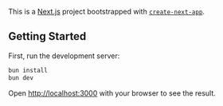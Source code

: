 This is a [Next.js](https://nextjs.org) project bootstrapped with [`create-next-app`](https://nextjs.org/docs/app/api-reference/cli/create-next-app).

## Getting Started

First, run the development server:

```bash
bun install
bun dev
```

Open [http://localhost:3000](http://localhost:3000) with your browser to see the result.
